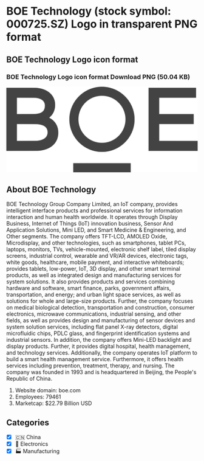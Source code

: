 # BOE Technology (stock symbol: 000725.SZ) Logo in transparent PNG format

## BOE Technology Logo icon format

### BOE Technology Logo icon format Download PNG (50.04 KB)

![BOE Technology Logo icon format Download PNG (50.04 KB)](/img/orig/000725.SZ-4d685d1b.png)

## About BOE Technology

BOE Technology Group Company Limited, an IoT company, provides intelligent interface products and professional services for information interaction and human health worldwide. It operates through Display Business, Internet of Things (IoT) innovation business, Sensor And Application Solutions, Mini LED, and Smart Medicine & Engineering, and Other segments. The company offers TFT-LCD, AMOLED Oxide, Microdisplay, and other technologies, such as smartphones, tablet PCs, laptops, monitors, TVs, vehicle-mounted, electronic shelf label, tiled display screens, industrial control, wearable and VR/AR devices, electronic tags, white goods, healthcare, mobile payment, and interactive whiteboards; provides tablets, low-power, IoT, 3D display, and other smart terminal products, as well as integrated design and manufacturing services for system solutions. It also provides products and services combining hardware and software, smart finance, parks, government affairs, transportation, and energy; and urban light space services, as well as solutions for whole and large-size products. Further, the company focuses on medical biological detection, transportation and construction, consumer electronics, microwave communications, industrial sensing, and other fields, as well as provides design and manufacturing of sensor devices and system solution services, including flat panel X-ray detectors, digital microfluidic chips, PDLC glass, and fingerprint identification systems and industrial sensors. In addition, the company offers Mini-LED backlight and display products. Further, it provides digital hospital, health management, and technology services. Additionally, the company operates IoT platform to build a smart health management service. Furthermore, it offers health services including prevention, treatment, therapy, and nursing. The company was founded in 1993 and is headquartered in Beijing, the People's Republic of China.

1. Website domain: boe.com
2. Employees: 79461
3. Marketcap: $22.79 Billion USD


## Categories
- [x] 🇨🇳 China
- [x] 🔌 Electronics
- [x] 🏭 Manufacturing
